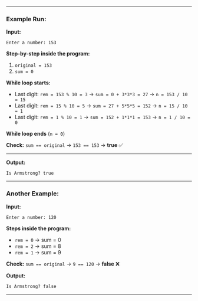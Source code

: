 
---

### Example Run:

**Input:**

```
Enter a number: 153
```

**Step-by-step inside the program:**

1. `original = 153`
2. `sum = 0`

**While loop starts:**

* Last digit: `rem = 153 % 10 = 3` → `sum = 0 + 3*3*3 = 27` → `n = 153 / 10 = 15`
* Last digit: `rem = 15 % 10 = 5` → `sum = 27 + 5*5*5 = 152` → `n = 15 / 10 = 1`
* Last digit: `rem = 1 % 10 = 1` → `sum = 152 + 1*1*1 = 153` → `n = 1 / 10 = 0`

**While loop ends** (`n = 0`)

**Check:** `sum == original` → `153 == 153` → **true** ✅

---

**Output:**

```
Is Armstrong? true
```

---

### Another Example:

**Input:**

```
Enter a number: 120
```

**Steps inside the program:**

* `rem = 0` → sum = 0
* `rem = 2` → sum = 8
* `rem = 1` → sum = 9

**Check:** `sum == original` → `9 == 120` → **false** ❌

**Output:**

```
Is Armstrong? false
```

---

